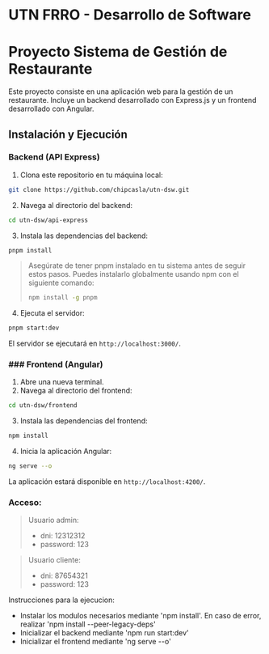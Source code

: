 # UTN FRRO - Desarrollo de Software
# Proyecto Sistema de Gestión de Restaurante

Este proyecto consiste en una aplicación web para la gestión de un restaurante. Incluye un backend desarrollado con Express.js y un frontend desarrollado con Angular.

## Instalación y Ejecución

### Backend (API Express)

1. Clona este repositorio en tu máquina local:
```bash
git clone https://github.com/chipcasla/utn-dsw.git
```

2. Navega al directorio del backend:
```bash
cd utn-dsw/api-express
```
3. Instala las dependencias del backend:
```bash
pnpm install
```
> Asegúrate de tener pnpm instalado en tu sistema antes de seguir estos pasos. Puedes instalarlo globalmente usando npm con el siguiente comando:
> ```bash
> npm install -g pnpm
>  ```
4. Ejecuta el servidor:
```bash
pnpm start:dev
```
El servidor se ejecutará en `http://localhost:3000/`.

### ### Frontend (Angular)

1. Abre una nueva terminal.
2. Navega al directorio del frontend:
```bash
cd utn-dsw/frontend
```
3. Instala las dependencias del frontend:
```bash
npm install
```
4. Inicia la aplicación Angular:
```bash
ng serve --o
```
La aplicación estará disponible en `http://localhost:4200/`.
 
### Acceso:
> Usuario admin:
> - dni: 12312312
> - password: 123

> Usuario cliente:
> - dni: 87654321
> - password: 123

Instrucciones para la ejecucion:
- Instalar los modulos necesarios mediante 'npm install'. En caso de error, realizar 'npm install --peer-legacy-deps'
- Inicializar el backend mediante 'npm run start:dev'
- Inicializar el frontend mediante 'ng serve --o'
